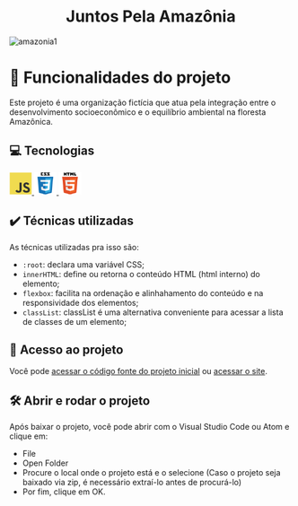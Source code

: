 <h1 align="center">Juntos Pela Amazônia</h1>

![amazonia1](https://user-images.githubusercontent.com/97979883/206316351-eac66b16-cef7-43f2-aa47-e476ed1fed35.JPG)

# 🔨 Funcionalidades do projeto

Este projeto é uma organização fictícia  que atua pela integração entre o desenvolvimento socioeconômico e o equilíbrio ambiental na floresta Amazônica. 

## 💻 Tecnologias 

<a href="https://developer.mozilla.org/en-US/docs/Web/JavaScript" target="_blank" rel="noreferrer"> <img src="https://raw.githubusercontent.com/devicons/devicon/master/icons/javascript/javascript-original.svg" alt="javascript" width="40" height="40"/> </a>
<a href="https://www.w3schools.com/css/" target="_blank" rel="noreferrer"> <img src="https://raw.githubusercontent.com/devicons/devicon/master/icons/css3/css3-original-wordmark.svg" alt="css3" width="40" height="40"/> </a> 
<a href="https://www.w3.org/html/" target="_blank" rel="noreferrer"> <img src="https://raw.githubusercontent.com/devicons/devicon/master/icons/html5/html5-original-wordmark.svg" alt="html5" width="40" height="40"/> </a> 

## ✔️ Técnicas utilizadas

As técnicas utilizadas pra isso são:

- `:root`: declara uma variável CSS;
- `innerHTML`:  define ou retorna o conteúdo HTML (html interno) do elemento;
- `flexbox`: facilita na ordenação e alinhahamento do conteúdo e na responsividade dos elementos;
- `classList`: classList é uma alternativa conveniente para acessar a lista de classes de um elemento;


## 📁 Acesso ao projeto

Você pode [acessar o código fonte do projeto inicial](https://github.com/rodrigoMedeiros0/project-amazonia) ou [acessar o site](https://rodrigomedeiros0.github.io/project-amazonia/).

## 🛠️ Abrir e rodar o projeto

Após baixar o projeto, você pode abrir com o Visual Studio Code ou Atom e clique em:

- File
- Open Folder
- Procure o local onde o projeto está e o selecione (Caso o projeto seja baixado via zip, é necessário extraí-lo antes de procurá-lo)
- Por fim, clique em OK.




